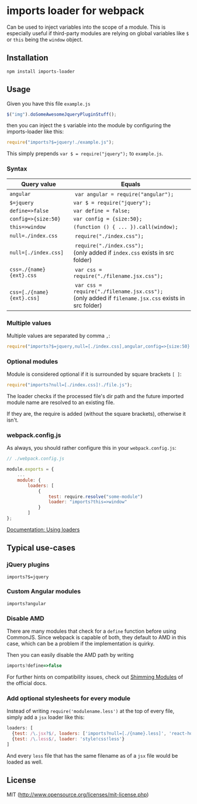 # imports loader for webpack

Can be used to inject variables into the scope of a module. This is especially useful if third-party modules are relying on global variables like `$` or `this` being the `window` object.

## Installation

```
npm install imports-loader
```

## Usage

Given you have this file `example.js`

```javascript
$("img").doSomeAwesomeJqueryPluginStuff();
```

then you can inject the `$` variable into the module by configuring the imports-loader like this:

``` javascript
require("imports?$=jquery!./example.js");
```

This simply prepends `var $ = require("jquery");` to `example.js`.

### Syntax

Query value | Equals
------------|-------
`angular` | `var angular = require("angular");`
`$=jquery` | `var $ = require("jquery");`
`define=>false` | `var define = false;`
`config=>{size:50}` | `var config = {size:50};`
`this=>window` | `(function () { ... }).call(window);`
`null=./index.css` | `require("./index.css");`
`null=[./index.css]` | `require("./index.css");`<br>(only added if `index.css` exists in src folder)
`css=./{name}{ext}.css` | `var css = require("./filename.jsx.css");`
`css=[./{name}{ext}.css]` | `var css = require("./filename.jsx.css");`<br>(only added if `filename.jsx.css` exists in src folder)

### Multiple values

Multiple values are separated by comma `,`:

```javascript
require("imports?$=jquery,null=[./index.css],angular,config=>{size:50}!./file.js");
```

### Optional modules

Module is considered optional if it is surrounded by square brackets `[ ]`:

```javascript
require("imports?null=[./index.css]!./file.js");
```

The loader checks if the processed file's dir path and the future imported module name are resolved to an existing file.

If they are, the require is added (without the square brackets), otherwise it isn't.

### webpack.config.js

As always, you should rather configure this in your `webpack.config.js`:

```javascript
// ./webpack.config.js

module.exports = {
    ...
    module: {
        loaders: [
            {
                test: require.resolve("some-module")
                loader: "imports?this=>window"
            }
        ]
};
```

[Documentation: Using loaders](http://webpack.github.io/docs/using-loaders.html)

## Typical use-cases

### jQuery plugins

`imports?$=jquery`

### Custom Angular modules

`imports?angular`

### Disable AMD

There are many modules that check for a `define` function before using CommonJS. Since webpack is capable of both, they default to AMD in this case, which can be a problem if the implementation is quirky.

Then you can easily disable the AMD path by writing

```javascript
imports?define=>false
```

For further hints on compatibility issues, check out [Shimming Modules](http://webpack.github.io/docs/shimming-modules.html) of the official docs.

### Add optional stylesheets for every module

Instead of writing `require('modulename.less')` at the top of every file, simply add a `jsx` loader like this:

```javascript
loaders: [
  {test: /\.jsx?$/, loaders: ['imports?null=[./{name}.less]', 'react-hot', 'babel'], exclude: /node_modules/},
  {test: /\.less$/, loader: 'style!css!less'}
]
```

And every `less` file that has the same filename as of a `jsx` file would be loaded as well.

## License

MIT (http://www.opensource.org/licenses/mit-license.php)
